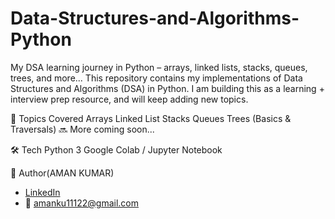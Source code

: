 # Data-Structures-and-Algorithms-Python
My DSA learning journey in Python – arrays, linked lists, stacks, queues, trees, and more...
This repository contains my implementations of Data Structures and Algorithms (DSA) in Python.
I am building this as a learning + interview prep resource, and will keep adding new topics.

🚀 Topics Covered
Arrays
Linked List
Stacks
Queues
Trees (Basics & Traversals)
🔜 More coming soon...

🛠️ Tech
Python 3
Google Colab / Jupyter Notebook

📌 Author(AMAN KUMAR)
- [LinkedIn](https://www.linkedin.com/in/aman-kumar-326065263/)  
- 📧 amanku11122@gmail.com
